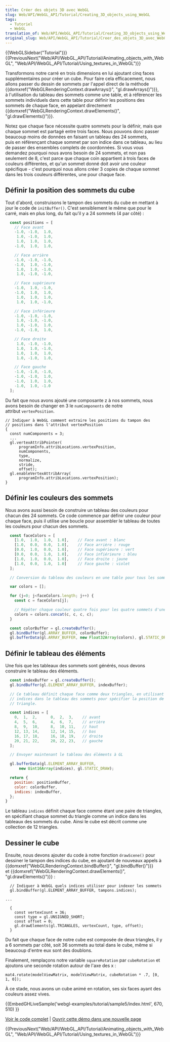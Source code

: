 ```yaml
---
title: Créer des objets 3D avec WebGL
slug: Web/API/WebGL_API/Tutorial/Creating_3D_objects_using_WebGL
tags:
  - Tutoriel
  - WebGL
translation_of: Web/API/WebGL_API/Tutorial/Creating_3D_objects_using_WebGL
original_slug: Web/API/WebGL_API/Tutorial/Creer_des_objets_3D_avec_WebGL
---
```

{{WebGLSidebar("Tutorial")}} {{PreviousNext("Web/API/WebGL_API/Tutorial/Animating_objects_with_WebGL", "Web/API/WebGL_API/Tutorial/Using_textures_in_WebGL")}}

Transformons notre carré en trois dimensions en lui ajoutant cinq faces supplémentaires pour créer un cube. Pour faire cela efficacement, nous allons passer du dessin de sommets par l'appel direct de la méthode {{domxref("WebGLRenderingContext.drawArrays()", "gl.drawArrays()")}}, à l'utilisation du tableau des sommets comme une table, et à référencer les sommets individuels dans cette table pour définir les positions des sommets de chaque face, en appelant directement {{domxref("WebGLRenderingContext.drawElements()", "gl.drawElements()")}}.

Notez que chaque face nécessite quatre sommets pour la définir, mais que chaque sommet est partagé entre trois faces. Nous pouvons donc passer beaucoup moins de données en faisant un tableau des 24 sommets, puis en référençant chaque sommet par son indice dans ce tableau, au lieu de passer des ensembles complets de coordonnées. Si vous vous demandez pourquoi nous avons besoin de 24 sommets, et non pas seulement de 8, c'est parce que chaque coin appartient à trois faces de couleurs différentes, et qu'un sommet donné doit avoir une couleur spécifique - c'est pourquoi nous allons créer 3 copies de chaque sommet dans les trois couleurs différentes, une pour chaque face.

## Définir la position des sommets du cube

Tout d'abord, construisons le tampon des sommets du cube en mettant à jour le code de `initBuffer()`. C'est sensiblement le même que pour le carré, mais en plus long, du fait qu'il y a 24 sommets (4 par côté) :

```js
  const positions = [
    // Face avant
    -1.0, -1.0,  1.0,
     1.0, -1.0,  1.0,
     1.0,  1.0,  1.0,
    -1.0,  1.0,  1.0,

    // Face arrière
    -1.0, -1.0, -1.0,
    -1.0,  1.0, -1.0,
     1.0,  1.0, -1.0,
     1.0, -1.0, -1.0,

    // Face supérieure
    -1.0,  1.0, -1.0,
    -1.0,  1.0,  1.0,
     1.0,  1.0,  1.0,
     1.0,  1.0, -1.0,

    // Face inférieure
    -1.0, -1.0, -1.0,
     1.0, -1.0, -1.0,
     1.0, -1.0,  1.0,
    -1.0, -1.0,  1.0,

    // Face droite
     1.0, -1.0, -1.0,
     1.0,  1.0, -1.0,
     1.0,  1.0,  1.0,
     1.0, -1.0,  1.0,

    // Face gauche
    -1.0, -1.0, -1.0,
    -1.0, -1.0,  1.0,
    -1.0,  1.0,  1.0,
    -1.0,  1.0, -1.0
  ];
```

Du fait que nous avons ajouté une composante z à nos sommets, nous avons besoin de changer en 3 le `numComponents` de notre attribut `vertexPosition`.

    // Indiquer à WebGL comment extraire les positions du tampon des
    // positions dans l'attribut vertexPosition
    {
      const numComponents = 3;
      ...
      gl.vertexAttribPointer(
          programInfo.attribLocations.vertexPosition,
          numComponents,
          type,
          normalize,
          stride,
          offset);
      gl.enableVertexAttribArray(
          programInfo.attribLocations.vertexPosition);
    }

## Définir les couleurs des sommets

Nous avons aussi besoin de construire un tableau des couleurs pour chacun des 24 sommets. Ce code commence par définir une couleur pour chaque face, puis il utilise une boucle pour assembler le tableau de toutes les couleurs pour chacun des sommets.

```js
  const faceColors = [
    [1.0,  1.0,  1.0,  1.0],    // Face avant : blanc
    [1.0,  0.0,  0.0,  1.0],    // Face arrière : rouge
    [0.0,  1.0,  0.0,  1.0],    // Face supérieure : vert
    [0.0,  0.0,  1.0,  1.0],    // Face infiérieure : bleu
    [1.0,  1.0,  0.0,  1.0],    // Face droite : jaune
    [1.0,  0.0,  1.0,  1.0]     // Face gauche : violet
  ];

  // Conversion du tableau des couleurs en une table pour tous les sommets

  var colors = [];

  for (j=0; j<faceColors.length; j++) {
    const c = faceColors[j];

    // Répéter chaque couleur quatre fois pour les quatre sommets d'une face
    colors = colors.concat(c, c, c, c);
  }

  const colorBuffer = gl.createBuffer();
  gl.bindBuffer(gl.ARRAY_BUFFER, colorBuffer);
  gl.bufferData(gl.ARRAY_BUFFER, new Float32Array(colors), gl.STATIC_DRAW);
```

## Définir le tableau des éléments

Une fois que les tableaux des sommets sont générés, nous devons construire le tableau des éléments.

```js
  const indexBuffer = gl.createBuffer();
  gl.bindBuffer(gl.ELEMENT_ARRAY_BUFFER, indexBuffer);

  // Ce tableau définit chaque face comme deux triangles, en utilisant les
  // indices dans le tableau des sommets pour spécifier la position de chaque
  // triangle.

  const indices = [
    0,  1,  2,      0,  2,  3,    // avant
    4,  5,  6,      4,  6,  7,    // arrière
    8,  9,  10,     8,  10, 11,   // haut
    12, 13, 14,     12, 14, 15,   // bas
    16, 17, 18,     16, 18, 19,   // droite
    20, 21, 22,     20, 22, 23,   // gauche
  ];

  // Envoyer maintenant le tableau des éléments à GL

  gl.bufferData(gl.ELEMENT_ARRAY_BUFFER,
      new Uint16Array(indices), gl.STATIC_DRAW);

  return {
    position: positionBuffer,
    color: colorBuffer,
    indices: indexBuffer,
  };
}
```

Le tableau `indices` définit chaque face comme étant une paire de triangles, en spécifiant chaque sommet du triangle comme un indice dans les tableaux des sommets du cube. Ainsi le cube est décrit comme une collection de 12 triangles.

## Dessiner le cube

Ensuite, nous devons ajouter du code à notre fonction `drawScene()` pour dessiner le tampon des indices du cube, en ajoutant de nouveaux appels à {{domxref("WebGLRenderingContext.bindBuffer()", "gl.bindBuffer()")}} et {{domxref("WebGLRenderingContext.drawElements()", "gl.drawElements()")}} :

      // Indiquer à WebGL quels indices utiliser pour indexer les sommets
      gl.bindBuffer(gl.ELEMENT_ARRAY_BUFFER, tampons.indices);

    ...

      {
        const vertexCount = 36;
        const type = gl.UNSIGNED_SHORT;
        const offset = 0;
        gl.drawElements(gl.TRIANGLES, vertexCount, type, offset);
      }

Du fait que chaque face de notre cube est composée de deux triangles, il y a 6 sommets par côté, soit 36 sommets au total dans le cube, même si beaucoup d'entre eux sont des doublons.

Finalement, remplaçons notre variable `squareRotation` par `cubeRotation` et ajoutons une seconde rotation autour de l'axe des x :

    mat4.rotate(modelViewMatrix, modelViewMatrix, cubeRotation * .7, [0, 1, 0]);

À ce stade, nous avons un cube animé en rotation, ses six faces ayant des couleurs assez vives.

{{EmbedGHLiveSample('webgl-examples/tutorial/sample5/index.html', 670, 510) }}

[Voir le code complet](https://github.com/mdn/webgl-examples/tree/gh-pages/tutorial/sample5) | [Ouvrir cette démo dans une nouvelle page](http://mdn.github.io/webgl-examples/tutorial/sample5/)

{{PreviousNext("Web/API/WebGL_API/Tutorial/Animating_objects_with_WebGL", "Web/API/WebGL_API/Tutorial/Using_textures_in_WebGL")}}
